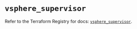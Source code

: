 # `vsphere_supervisor`

Refer to the Terraform Registry for docs: [`vsphere_supervisor`](https://registry.terraform.io/providers/hashicorp/vsphere/2.11.1/docs/resources/supervisor).
